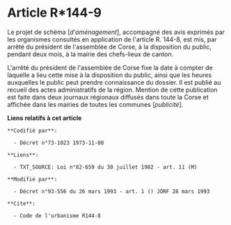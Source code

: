 # Article R*144-9

Le projet de schéma [*d'aménagement*], accompagné des avis exprimés par les organismes consultés en application de l'article
R. 144-8, est mis, par arrêté du président de l'assemblée de Corse, à la disposition du public, pendant deux mois, à la
mairie des chefs-lieux de canton.

L'arrêté du président de l'assemblée de Corse fixe la date à compter de laquelle a lieu cette mise à la disposition du
public, ainsi que les heures auxquelles le public peut prendre connaissance du dossier. Il est publié au recueil des actes
administratifs de la région. Mention de cette publication est faite dans deux journaux régionaux diffusés dans toute la Corse
et affichée dans les mairies de toutes les communes [*publicité*].

**Liens relatifs à cet article**

	**Codifié par**:

	  - Décret n°73-1023 1973-11-08

	**Liens**:

	  - TXT_SOURCE: Loi n°82-659 du 30 juillet 1982 - art. 11 (M)

	**Modifié par**:

	  - Décret n°93-556 du 26 mars 1993 - art. 1 () JORF 28 mars 1993

	**Cite**:

	  - Code de l'urbanisme R144-8
